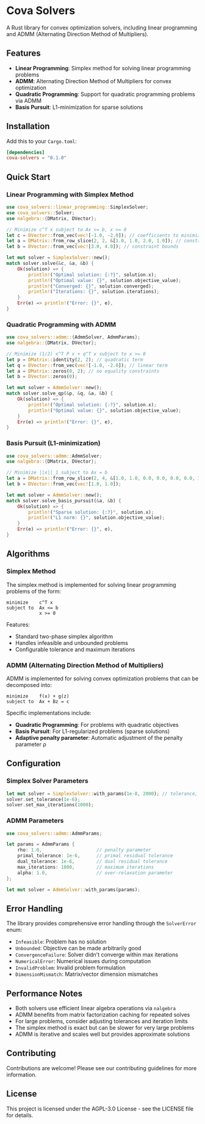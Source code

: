 # Cova Solvers

A Rust library for convex optimization solvers, including linear programming and ADMM (Alternating Direction Method of Multipliers).

## Features

- **Linear Programming**: Simplex method for solving linear programming problems
- **ADMM**: Alternating Direction Method of Multipliers for convex optimization
- **Quadratic Programming**: Support for quadratic programming problems via ADMM
- **Basis Pursuit**: L1-minimization for sparse solutions

## Installation

Add this to your `Cargo.toml`:

```toml
[dependencies]
cova-solvers = "0.1.0"
```

## Quick Start

### Linear Programming with Simplex Method

```rust
use cova_solvers::linear_programming::SimplexSolver;
use cova_solvers::Solver;
use nalgebra::{DMatrix, DVector};

// Minimize c^T x subject to Ax <= b, x >= 0
let c = DVector::from_vec(vec![-1.0, -2.0]); // coefficients to minimize
let a = DMatrix::from_row_slice(2, 2, &[1.0, 1.0, 2.0, 1.0]); // constraint matrix
let b = DVector::from_vec(vec![3.0, 4.0]); // constraint bounds

let mut solver = SimplexSolver::new();
match solver.solve(&c, &a, &b) {
    Ok(solution) => {
        println!("Optimal solution: {:?}", solution.x);
        println!("Optimal value: {}", solution.objective_value);
        println!("Converged: {}", solution.converged);
        println!("Iterations: {}", solution.iterations);
    }
    Err(e) => println!("Error: {}", e),
}
```

### Quadratic Programming with ADMM

```rust
use cova_solvers::admm::{AdmmSolver, AdmmParams};
use nalgebra::{DMatrix, DVector};

// Minimize (1/2) x^T P x + q^T x subject to x >= 0
let p = DMatrix::identity(2, 2); // quadratic term
let q = DVector::from_vec(vec![-1.0, -2.0]); // linear term
let a = DMatrix::zeros(0, 2); // no equality constraints
let b = DVector::zeros(0);

let mut solver = AdmmSolver::new();
match solver.solve_qp(&p, &q, &a, &b) {
    Ok(solution) => {
        println!("Optimal solution: {:?}", solution.x);
        println!("Optimal value: {}", solution.objective_value);
    }
    Err(e) => println!("Error: {}", e),
}
```

### Basis Pursuit (L1-minimization)

```rust
use cova_solvers::admm::AdmmSolver;
use nalgebra::{DMatrix, DVector};

// Minimize ||x||_1 subject to Ax = b
let a = DMatrix::from_row_slice(2, 4, &[1.0, 1.0, 0.0, 0.0, 0.0, 0.0, 1.0, 1.0]);
let b = DVector::from_vec(vec![1.0, 1.0]);

let mut solver = AdmmSolver::new();
match solver.solve_basis_pursuit(&a, &b) {
    Ok(solution) => {
        println!("Sparse solution: {:?}", solution.x);
        println!("L1 norm: {}", solution.objective_value);
    }
    Err(e) => println!("Error: {}", e),
}
```

## Algorithms

### Simplex Method

The simplex method is implemented for solving linear programming problems of the form:

```
minimize    c^T x
subject to  Ax <= b
            x >= 0
```

Features:
- Standard two-phase simplex algorithm
- Handles infeasible and unbounded problems
- Configurable tolerance and maximum iterations

### ADMM (Alternating Direction Method of Multipliers)

ADMM is implemented for solving convex optimization problems that can be decomposed into:

```
minimize    f(x) + g(z)
subject to  Ax + Bz = c
```

Specific implementations include:
- **Quadratic Programming**: For problems with quadratic objectives
- **Basis Pursuit**: For L1-regularized problems (sparse solutions)
- **Adaptive penalty parameter**: Automatic adjustment of the penalty parameter ρ

## Configuration

### Simplex Solver Parameters

```rust
let mut solver = SimplexSolver::with_params(1e-8, 2000); // tolerance, max_iterations
solver.set_tolerance(1e-6);
solver.set_max_iterations(1000);
```

### ADMM Parameters

```rust
use cova_solvers::admm::AdmmParams;

let params = AdmmParams {
    rho: 1.0,                    // penalty parameter
    primal_tolerance: 1e-6,      // primal residual tolerance
    dual_tolerance: 1e-6,        // dual residual tolerance
    max_iterations: 1000,        // maximum iterations
    alpha: 1.0,                  // over-relaxation parameter
};

let mut solver = AdmmSolver::with_params(params);
```

## Error Handling

The library provides comprehensive error handling through the `SolverError` enum:

- `Infeasible`: Problem has no solution
- `Unbounded`: Objective can be made arbitrarily good
- `ConvergenceFailure`: Solver didn't converge within max iterations
- `NumericalError`: Numerical issues during computation
- `InvalidProblem`: Invalid problem formulation
- `DimensionMismatch`: Matrix/vector dimension mismatches

## Performance Notes

- Both solvers use efficient linear algebra operations via `nalgebra`
- ADMM benefits from matrix factorization caching for repeated solves
- For large problems, consider adjusting tolerances and iteration limits
- The simplex method is exact but can be slower for very large problems
- ADMM is iterative and scales well but provides approximate solutions

## Contributing

Contributions are welcome! Please see our contributing guidelines for more information.

## License

This project is licensed under the AGPL-3.0 License - see the LICENSE file for details.
